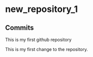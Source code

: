 # new_repository_1
## Commits
This is my first github repository <br>

This is my first change to the repository.
